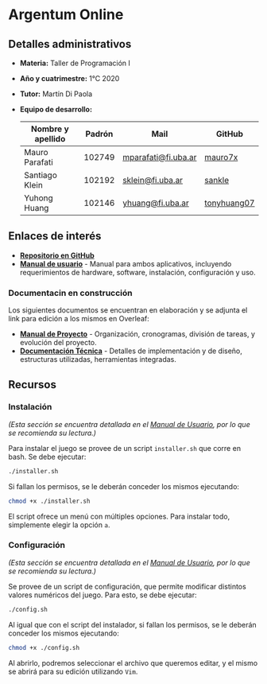 # Argentum Online

## Detalles administrativos

* **Materia:** Taller de Programación I
* **Año y cuatrimestre:** 1°C 2020
* **Tutor:** Martín Di Paola
* **Equipo de desarrollo:**

  | Nombre y apellido | Padrón | Mail | GitHub |
  |-------------------|--------|------|--------|
  | Mauro Parafati | 102749 | mparafati@fi.uba.ar | [mauro7x](https://github.com/mauro7x) |
  | Santiago Klein | 102192 | sklein@fi.uba.ar | [sankle](https://github.com/sankle) |
  | Yuhong Huang | 102146 | yhuang@fi.uba.ar | [tonyhuang07](https://github.com/tonyhuang07) |

## Enlaces de interés
* [**Repositorio en GitHub**](https://github.com/mauro7x/taller_final)
* [**Manual de usuario**](Documents/Manual_de_Usuario.pdf) - Manual para ambos aplicativos, incluyendo requerimientos de hardware, software, instalación, configuración y uso.

### Documentacin en construcción
Los siguientes documentos se encuentran en elaboración y se adjunta el link para edición a los mismos en Overleaf:
* [**Manual de Proyecto**](https://es.overleaf.com/8387857119mbhmdtbrpvnh) - Organización, cronogramas, división de tareas, y evolución del proyecto.
* [**Documentación Técnica**](https://es.overleaf.com/2395968991ysqtxgxxsncs) - Detalles de implementación y de diseño, estructuras utilizadas, herramientas integradas.

## Recursos

### Instalación
*(Esta sección se encuentra detallada en el [Manual de Usuario](Documents/Manual_de_Usuario.pdf), por lo que se recomienda su lectura.)*

Para instalar el juego se provee de un script `installer.sh` que corre en bash. Se debe ejecutar:
```bash
./installer.sh
```

Si fallan los permisos, se le deberán conceder los mismos ejecutando:
```bash
chmod +x ./installer.sh
```

El script ofrece un menú con múltiples opciones. Para instalar todo, simplemente elegir la opción `a`.

### Configuración
*(Esta sección se encuentra detallada en el [Manual de Usuario](Documents/Manual_de_Usuario.pdf), por lo que se recomienda su lectura.)*

Se provee de un script de configuración, que permite modificar distintos valores numéricos del juego. Para esto, se debe ejecutar:
```bash
./config.sh
```

Al igual que con el script del instalador, si fallan los permisos, se le deberán conceder los mismos ejecutando:
```bash
chmod +x ./config.sh
```

Al abrirlo, podremos seleccionar el archivo que queremos editar, y el mismo se abrirá para su edición utilizando `Vim`.
